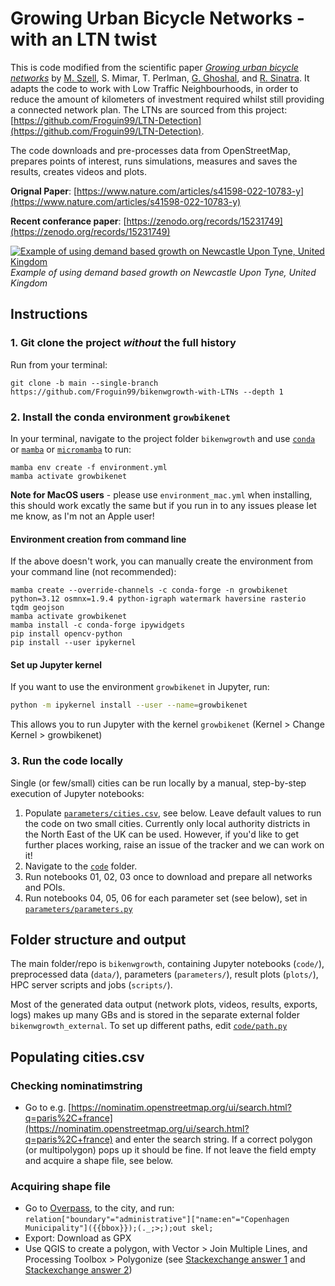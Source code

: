
# Growing Urban Bicycle Networks - with an LTN twist

This is code modified from the scientific paper [*Growing urban bicycle networks*](https://www.nature.com/articles/s41598-022-10783-y) by [M. Szell](http://michael.szell.net/), S. Mimar, T. Perlman, [G. Ghoshal](http://gghoshal.pas.rochester.edu/), and [R. Sinatra](http://www.robertasinatra.com/). It adapts the code to work with Low Traffic Neighbourhoods, in order to reduce the amount of kilometers of investment required whilst still providing a connected network plan. The LTNs are sourced from this project: [https://github.com/Froguin99/LTN-Detection](https://github.com/Froguin99/LTN-Detection). 

The code downloads and pre-processes data from OpenStreetMap, prepares points of interest, runs simulations, measures and saves the results, creates videos and plots. 

**Orignal Paper**: [https://www.nature.com/articles/s41598-022-10783-y](https://www.nature.com/articles/s41598-022-10783-y)  

**Recent conferance paper**: [https://zenodo.org/records/15231749](https://zenodo.org/records/15231749)

[![Example of using demand based growth on Newcastle Upon Tyne, United Kingdom](readmevideo.gif)]()
*Example of using demand based growth on Newcastle Upon Tyne, United Kingdom*

## Instructions

### 1. Git clone the project _without_ the full history 

Run from your terminal:

```
git clone -b main --single-branch https://github.com/Froguin99/bikenwgrowth-with-LTNs --depth 1
```

### 2. Install the conda environment `growbikenet`

In your terminal, navigate to the project folder `bikenwgrowth` and use [`conda`](https://docs.conda.io/projects/conda/en/latest/index.html)
or [`mamba`](https://mamba.readthedocs.io/en/latest/installation/mamba-installation.html)
or [`micromamba`](https://mamba.readthedocs.io/en/latest/installation/micromamba-installation.html) to run:

```
mamba env create -f environment.yml
mamba activate growbikenet
```
**Note for MacOS users** - please use `environment_mac.yml` when installing, this should work excatly the same but if you run in to any issues please let me know, as I'm not an Apple user!

#### Environment creation from command line

If the above doesn't work, you can manually create the environment from your command line (not recommended):

```
mamba create --override-channels -c conda-forge -n growbikenet python=3.12 osmnx=1.9.4 python-igraph watermark haversine rasterio tqdm geojson
mamba activate growbikenet
mamba install -c conda-forge ipywidgets
pip install opencv-python
pip install --user ipykernel
```

#### Set up Jupyter kernel

If you want to use the environment `growbikenet` in Jupyter, run:

```bash
python -m ipykernel install --user --name=growbikenet
```

This allows you to run Jupyter with the kernel `growbikenet` (Kernel > Change Kernel > growbikenet)


### 3. Run the code locally

Single (or few/small) cities can be run locally by a manual, step-by-step execution of Jupyter notebooks:

1. Populate [`parameters/cities.csv`](parameters/cities.csv), see below. Leave default values to run the code on two small cities. Currently only local authority districts in the North East of the UK can be used. However, if you'd like to get further places working, raise an issue of the tracker and we can work on it!
2. Navigate to the [`code`](code/) folder.
3. Run notebooks 01, 02, 03 once to download and prepare all networks and POIs.  
4. Run notebooks 04, 05, 06 for each parameter set (see below), set in [`parameters/parameters.py`](parameters/parameters.py)



## Folder structure and output
The main folder/repo is `bikenwgrowth`, containing Jupyter notebooks (`code/`), preprocessed data (`data/`), parameters (`parameters/`), result plots (`plots/`), HPC server scripts and jobs (`scripts/`).

Most of the generated data output (network plots, videos, results, exports, logs) makes up many GBs and is stored in the separate external folder `bikenwgrowth_external`. To set up different paths, edit [`code/path.py`](code/path.py)


## Populating cities.csv

### Checking nominatimstring  
* Go to e.g. [https://nominatim.openstreetmap.org/ui/search.html?q=paris%2C+france](https://nominatim.openstreetmap.org/ui/search.html?q=paris%2C+france) and enter the search string. If a correct polygon (or multipolygon) pops up it should be fine. If not leave the field empty and acquire a shape file, see below.

### Acquiring shape file  
* Go to [Overpass](https://overpass-turbo.eu/), to the city, and run:
    `relation["boundary"="administrative"]["name:en"="Copenhagen Municipality"]({{bbox}});(._;>;);out skel;`
* Export: Download as GPX
* Use QGIS to create a polygon, with Vector > Join Multiple Lines, and Processing Toolbox > Polygonize (see [Stackexchange answer 1](https://gis.stackexchange.com/questions/98320/connecting-two-line-ends-in-qgis-without-resorting-to-other-software) and [Stackexchange answer 2](https://gis.stackexchange.com/questions/207463/convert-a-line-to-polygon))

